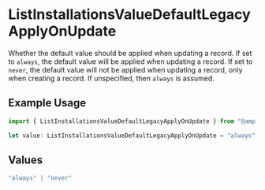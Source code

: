# ListInstallationsValueDefaultLegacyApplyOnUpdate

Whether the default value should be applied when updating a record.
If set to `always`, the default value will be applied when updating a record.
If set to `never`, the default value will not be applied when updating a record,
only when creating a record.
If unspecified, then `always` is assumed.


## Example Usage

```typescript
import { ListInstallationsValueDefaultLegacyApplyOnUpdate } from "@amp-labs/sdk-node-platform/models/operations";

let value: ListInstallationsValueDefaultLegacyApplyOnUpdate = "always";
```

## Values

```typescript
"always" | "never"
```